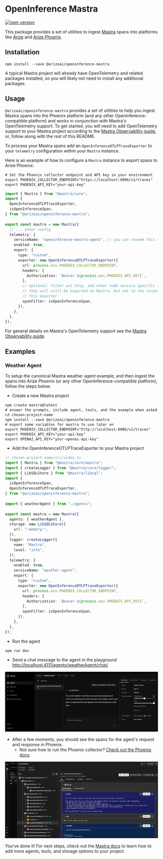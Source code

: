 # OpenInference Mastra

[![npm version](https://badge.fury.io/js/@arizeai%2Fopeninference-mastra.svg)](https://badge.fury.io/js/@arizeai%2Fopeninference-mastra)

This package provides a set of utilities to ingest [Mastra](https://github.com/mastra-ai/mastra) spans into platforms like [Arize](https://arize.com/) and [Arize Phoenix](https://phoenix.arize.com/).

## Installation

```shell
npm install --save @arizeai/openinference-mastra
```

A typical Mastra project will already have OpenTelemetry and related packages installed, so you will likely not need to install any additional packages.

## Usage

`@arizeai/openinference-mastra` provides a set of utilities to help you ingest Mastra spans into the Phoenix platform (and any other OpenInference-compatible platform) and works in conjunction with Mastra's OpenTelemetry support. To get started, you will need to add OpenTelemetry support to your Mastra project according to the [Mastra Observability guide](https://mastra.ai/en/reference/observability/providers), or, follow along with the rest of this README.

To process your Mastra spans add an `OpenInferenceOTLPTraceExporter` to your `telemetry` configuration within your `Mastra` instance.

Here is an example of how to configure a `Mastra` instance to export spans to Arize Phoenix:

```shell
# Set the Phoenix collector endpoint and API key in your environment
export PHOENIX_COLLECTOR_ENDPOINT="https://localhost:6006/v1/traces"
export PHOENIX_API_KEY="your-api-key"
```

```typescript
import { Mastra } from "@mastra/core";
import {
  OpenInferenceOTLPTraceExporter,
  isOpenInferenceSpan,
} from "@arizeai/openinference-mastra";

export const mastra = new Mastra({
  // ... other config
  telemetry: {
    serviceName: "openinference-mastra-agent", // you can rename this to whatever you want to appear in the Phoenix UI
    enabled: true,
    export: {
      type: "custom",
      exporter: new OpenInferenceOTLPTraceExporter({
        url: process.env.PHOENIX_COLLECTOR_ENDPOINT,
        headers: {
          Authorization: `Bearer ${process.env.PHOENIX_API_KEY}`,
        },
        // optional: filter out http, and other node service specific spans
        // they will still be exported to Mastra, but not to the target of
        // this exporter
        spanFilter: isOpenInferenceSpan,
      }),
    },
  },
});
```

For general details on Mastra's OpenTelemetry support see the [Mastra Observability guide](https://mastra.ai/en/docs/observability/tracing).

## Examples

### Weather Agent

To setup the canonical Mastra weather agent example, and then ingest the spans into Arize Phoenix (or any other OpenInference-compatible platform), follow the steps below.

- Create a new Mastra project

```shell
npm create mastra@latest
# answer the prompts, include agent, tools, and the example when asked
cd chosen-project-name
npm install --save @arizeai/openinference-mastra
# export some variables for mastra to use later on
export PHOENIX_COLLECTOR_ENDPOINT="http://localhost:6006/v1/traces"
export PHOENIX_API_KEY="your-api-key"
export OPENAI_API_KEY="your-openai-api-key"
```

- Add the OpenInferenceOTLPTraceExporter to your Mastra project

```typescript
// chosen-project-name/src/index.ts
import { Mastra } from "@mastra/core/mastra";
import { createLogger } from "@mastra/core/logger";
import { LibSQLStore } from "@mastra/libsql";
import {
  isOpenInferenceSpan,
  OpenInferenceOTLPTraceExporter,
} from "@arizeai/openinference-mastra";

import { weatherAgent } from "./agents";

export const mastra = new Mastra({
  agents: { weatherAgent },
  storage: new LibSQLStore({
    url: ":memory:",
  }),
  logger: createLogger({
    name: "Mastra",
    level: "info",
  }),
  telemetry: {
    enabled: true,
    serviceName: "weather-agent",
    export: {
      type: "custom",
      exporter: new OpenInferenceOTLPTraceExporter({
        url: process.env.PHOENIX_COLLECTOR_ENDPOINT,
        headers: {
          Authorization: `Bearer ${process.env.PHOENIX_API_KEY}`,
        },
        spanFilter: isOpenInferenceSpan,
      }),
    },
  },
});
```

- Run the agent

```shell
npm run dev
```

- Send a chat message to the agent in the playground [http://localhost:4111/agents/weatherAgent/chat/](http://localhost:4111/agents/weatherAgent/chat/)

![weather agent chat](./docs/mastra-weather-agent.png)

- After a few moments, you should see the spans for the agent's request and response in Phoenix.
  - Not sure how to run the Phoenix collector? [Check out the Phoenix docs](https://docs.arize.com/phoenix/self-hosting/deployment-options/docker#docker).

![weather agent spans](./docs/mastra-weather-agent-spans.png)

You've done it! For next steps, check out the [Mastra docs](https://mastra.ai/en/docs) to learn how to add more agents, tools, and storage options to your project.
